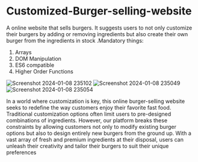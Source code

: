 # Customized-Burger-selling-website

 A online website that sells burgers. It suggests users to not only customize their 
burgers by adding or removing ingredients but also create their own burger 
from the ingredients in stock .Mandatory things:
 1. Arrays
 2. DOM Manipulation
 3. ES6 compatible
 4. Higher Order Functions

![Screenshot 2024-01-08 235102](https://github.com/romanvaibhav/Customized-Burger-selling-website/assets/90102621/da135bb8-01b2-4e4d-bda3-7b026fca4bbd)
![Screenshot 2024-01-08 235049](https://github.com/romanvaibhav/Customized-Burger-selling-website/assets/90102621/a192bee6-1560-48eb-836c-5f1298196759)
![Screenshot 2024-01-08 235054](https://github.com/romanvaibhav/Customized-Burger-selling-website/assets/90102621/4363a61e-e1d9-4e89-a237-36265858d032)

In a world where customization is key, this online burger-selling website seeks 
to redefine the way customers enjoy their favorite fast food. Traditional 
customization options often limit users to pre-designed combinations of 
ingredients. 
However, our platform breaks these constraints by allowing customers not 
only to modify existing burger options but also to design entirely new burgers 
from the ground up. With a vast array of fresh and premium ingredients at 
their disposal, users can unleash their creativity and tailor their burgers to suit 
their unique preferences
